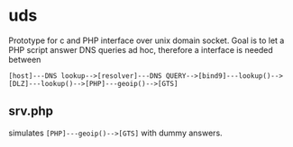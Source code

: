 # uds

Prototype for c and PHP interface over unix domain socket. Goal is to let a PHP script answer DNS queries ad hoc, therefore a interface is needed between 


```
[host]---DNS lookup-->[resolver]---DNS QUERY-->[bind9]---lookup()-->[DLZ]---lookup()-->[PHP]---geoip()-->[GTS]
```


## srv.php

simulates `[PHP]---geoip()-->[GTS]` with dummy answers.

